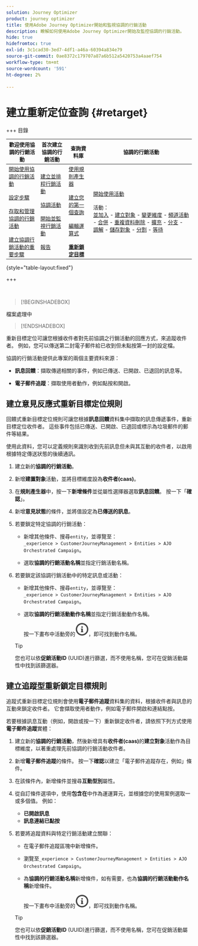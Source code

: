 ```yaml
---
solution: Journey Optimizer
product: journey optimizer
title: 使用Adobe Journey Optimizer開始和監視協調的行銷活動
description: 瞭解如何使用Adobe Journey Optimizer開始及監控協調的行銷活動。
hide: true
hidefromtoc: true
exl-id: 3c1cad30-3ed7-4df1-a46a-60394a834e79
source-git-commit: 0ae8372c179707a87a6b512a5420753a4aaef754
workflow-type: tm+mt
source-wordcount: '591'
ht-degree: 2%

---
```


# 建立重新定位查詢 {#retarget}

+++ 目錄

| 歡迎使用協調的行銷活動 | 首次建立協調的行銷活動 | 查詢資料庫 | 協調的行銷活動 |
|---|---|---|---|
| [開始使用協調的行銷活動](gs-orchestrated-campaigns.md)<br/><br/>[設定步驟](configuration-steps.md)<br/><br/>[存取和管理協調的行銷活動](access-manage-orchestrated-campaigns.md)<br/><br/>[建立協調行銷活動的重要步驟](gs-campaign-creation.md) | [建立並排程行銷活動](create-orchestrated-campaign.md)<br/><br/>[協調活動](orchestrate-activities.md)<br/><br/>[開始並監視行銷活動](start-monitor-campaigns.md)<br/><br/>[報告](reporting-campaigns.md) | [使用規則產生器](orchestrated-rule-builder.md)<br/><br/>[建立您的第一個查詢](build-query.md)<br/><br/>[編輯運算式](edit-expressions.md)<br/><br/><b>[重新鎖定目標](retarget.md)</b> | [開始使用活動](activities/about-activities.md)<br/><br/>活動：<br/>[並加入](activities/and-join.md) - [建立對象](activities/build-audience.md) - [變更維度](activities/change-dimension.md) - [頻道活動](activities/channels.md) - [合併](activities/combine.md) - [重複資料刪除](activities/deduplication.md) - [擴充](activities/enrichment.md) - [分支](activities/fork.md) - [調解](activities/reconciliation.md) - [儲存對象](activities/save-audience.md) - [分割](activities/split.md) - [等待](activities/wait.md) |

{style="table-layout:fixed"}

+++

</br>

>[!BEGINSHADEBOX]

檔案處理中

>[!ENDSHADEBOX]

重新目標定位可讓您根據收件者對先前協調之行銷活動的回應方式，來追蹤收件者。 例如，您可以傳送第二封電子郵件給已收到但未點按第一封的設定檔。

協調的行銷活動提供此專案的兩個主要資料來源：

- **訊息回饋**：擷取傳遞相關的事件，例如已傳送、已開啟、已退回的訊息等。

- **電子郵件追蹤**：擷取使用者動作，例如點按和開啟。

## 建立意見反應式重新目標定位規則

回饋式重新目標定位規則可讓您根據&#x200B;**訊息回饋**&#x200B;資料集中擷取的訊息傳遞事件，重新目標定位收件者。 這些事件包括已傳送、已開啟、已退回或標示為垃圾郵件的郵件等結果。

使用此資料，您可以定義規則來識別收到先前訊息但未與其互動的收件者，以啟用根據特定傳送狀態的後續通訊。

1. 建立新的&#x200B;**協調的行銷活動**。

2. 新增&#x200B;**建置對象**&#x200B;活動，並將目標維度設為&#x200B;**收件者(caas)**。

3. 在&#x200B;**規則產生器**&#x200B;中，按一下&#x200B;**新增條件**&#x200B;並從屬性選擇器選取&#x200B;**訊息回饋**。 按一下「**確認**」。

4. 新增&#x200B;**意見狀態**&#x200B;的條件，並將值設定為&#x200B;**已傳送的訊息**。

5. 若要鎖定特定協調的行銷活動：

   - 新增其他條件、搜尋`entity`，並導覽至：\
     `_experience > CustomerJourneyManagement > Entities > AJO Orchestrated Campaign`。

   - 選取&#x200B;**協調的行銷活動名稱**&#x200B;並指定行銷活動名稱。

6. 若要鎖定該協調行銷活動中的特定訊息或活動：

   - 新增其他條件、搜尋`entity`，並導覽至：\
     `_experience > CustomerJourneyManagement > Entities > AJO Orchestrated Campaign`。

   - 選取&#x200B;**協調的行銷活動動作名稱**&#x200B;並指定行銷活動動作名稱。

     按一下畫布中活動旁的![資訊圖示](assets/do-not-localize/info-icon.svg)，即可找到動作名稱。

   >[!TIP]
   >
   >您也可以依&#x200B;**促銷活動ID** (UUID)進行篩選，而不使用名稱，您可在促銷活動屬性中找到該篩選器。

## 建立追蹤型重新鎖定目標規則

追蹤式重新目標定位規則會使用&#x200B;**電子郵件追蹤**&#x200B;資料集的資料，根據收件者與訊息的互動來鎖定收件者。 它會擷取使用者動作，例如電子郵件開啟和連結點按。

若要根據訊息互動（例如，開啟或按一下）重新鎖定收件者，請依照下列方式使用&#x200B;**電子郵件追蹤**&#x200B;實體：

1. 建立新的&#x200B;**協調的行銷活動**，然後新增具有&#x200B;**收件者(caas)**&#x200B;的&#x200B;**建立對象**&#x200B;活動作為目標維度，以著重處理先前協調的行銷活動收件者。

1. 新增&#x200B;**電子郵件追蹤**&#x200B;的條件。 按一下&#x200B;**確認**&#x200B;以建立「電子郵件追蹤存在，例如」條件。

1. 在該條件內，新增條件並搜尋&#x200B;**互動型別**&#x200B;屬性。

1. 從自訂條件選項中，使用&#x200B;**包含在**&#x200B;中作為運運算元，並根據您的使用案例選取一或多個值。 例如：
   - **已開啟訊息**
   - **訊息連結已點按**

1. 若要將追蹤資料與特定行銷活動建立關聯：

   - 在電子郵件追蹤區塊中新增條件。

   - 瀏覽至`_experience > CustomerJourneyManagement > Entities > AJO Orchestrated Campaign`。

   - 為&#x200B;**協調的行銷活動名稱**&#x200B;新增條件，如有需要，也為&#x200B;**協調的行銷活動動作名稱**&#x200B;新增條件。

     按一下畫布中活動旁的![資訊圖示](assets/do-not-localize/info-icon.svg)，即可找到動作名稱。

   >[!TIP]
   >
   >您也可以依&#x200B;**促銷活動ID** (UUID)進行篩選，而不使用名稱，您可在促銷活動屬性中找到該篩選器。

